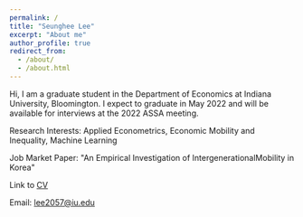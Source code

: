 ```yaml
---
permalink: /
title: "Seunghee Lee"
excerpt: "About me"
author_profile: true
redirect_from: 
  - /about/
  - /about.html
---
```


Hi, I am a graduate student in the Department of Economics at Indiana University, Bloomington. I expect to graduate in May 2022 and will be available for interviews at the 2022 ASSA meeting.

Research Interests: Applied Econometrics, Economic Mobility and Inequality, Machine Learning

Job Market Paper: "An Empirical Investigation of IntergenerationalMobility in Korea"

Link to [CV](https://econ-seunghee.github.io/CV_test.pdf)

Email: lee2057@iu.edu
